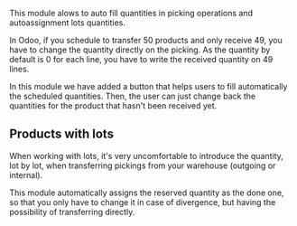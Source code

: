 This module alows to auto fill quantities in picking operations and
autoassignment lots quantities.

In Odoo, if you schedule to transfer 50 products and only receive 49,
you have to change the quantity directly on the picking. As the quantity
by default is 0 for each line, you have to write the received quantity
on 49 lines.

In this module we have added a button that helps users to fill
automatically the scheduled quantities. Then, the user can just change
back the quantities for the product that hasn't been received yet.

## Products with lots

When working with lots, it's very uncomfortable to introduce the
quantity, lot by lot, when transferring pickings from your warehouse
(outgoing or internal).

This module automatically assigns the reserved quantity as the done one,
so that you only have to change it in case of divergence, but having the
possibility of transferring directly.
